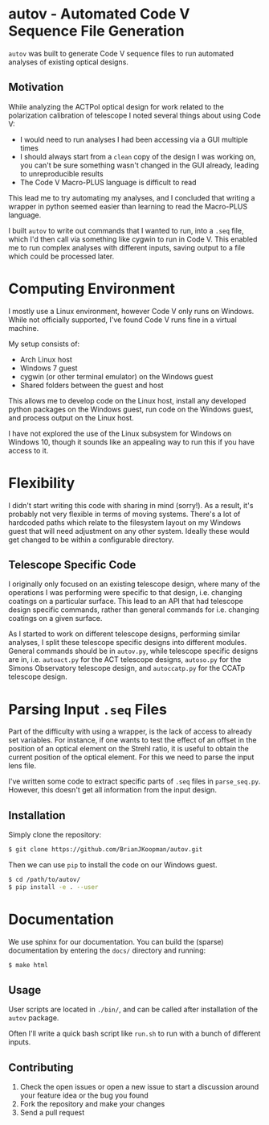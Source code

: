 autov - Automated Code V Sequence File Generation
==================================================

`autov` was built to generate Code V sequence files to run automated analyses
of existing optical designs.

Motivation
----------

While analyzing the ACTPol optical design for work related to the polarization
calibration of telescope I noted several things about using Code V:

* I would need to run analyses I had been accessing via a GUI multiple times
* I should always start from a `clean` copy of the design I was working on, you
  can't be sure something wasn't changed in the GUI already, leading to
  unreproducible results
* The Code V Macro-PLUS language is difficult to read

This lead me to try automating my analyses, and I concluded that writing a
wrapper in python seemed easier than learning to read the Macro-PLUS language.

I built `autov` to write out commands that I wanted to run, into a `.seq` file,
which I'd then call via something like cygwin to run in Code V. This enabled me
to run complex analyses with different inputs, saving output to a file which
could be processed later.

# Computing Environment
I mostly use a Linux environment, however Code V only runs on Windows. While
not officially supported, I've found Code V runs fine in a virtual machine.

My setup consists of:

* Arch Linux host
* Windows 7 guest
* cygwin (or other terminal emulator) on the Windows guest
* Shared folders between the guest and host

This allows me to develop code on the Linux host, install any developed python
packages on the Windows guest, run code on the Windows guest, and process
output on the Linux host.

I have not explored the use of the Linux subsystem for Windows on Windows 10,
though it sounds like an appealing way to run this if you have access to it.

# Flexibility
I didn't start writing this code with sharing in mind (sorry!). As a result,
it's probably not very flexible in terms of moving systems. There's a lot of
hardcoded paths which relate to the filesystem layout on my Windows guest that
will need adjustment on any other system. Ideally these would get changed to be
within a configurable directory.

## Telescope Specific Code
I originally only focused on an existing telescope design, where many of the
operations I was performing were specific to that design, i.e. changing
coatings on a particular surface. This lead to an API that had telescope design
specific commands, rather than general commands for i.e. changing coatings on a
given surface.

As I started to work on different telescope designs, performing similar
analyses, I split these telescope specific designs into different modules.
General commands should be in `autov.py`, while telescope specific designs are
in, i.e. `autoact.py` for the ACT telescope designs, `autoso.py` for the Simons
Observatory telescope design, and `autoccatp.py` for the CCATp telescope
design.

# Parsing Input `.seq` Files
Part of the difficulty with using a wrapper, is the lack of access to already
set variables. For instance, if one wants to test the effect of an offset in
the position of an optical element on the Strehl ratio, it is useful to obtain
the current position of the optical element. For this we need to parse the
input lens file.

I've written some code to extract specific parts of `.seq` files in
`parse_seq.py`. However, this doesn't get all information from the input
design.

Installation
------------

Simply clone the repository:

```bash
$ git clone https://github.com/BrianJKoopman/autov.git
```

Then we can use `pip` to install the code on our Windows guest.

```bash
$ cd /path/to/autov/
$ pip install -e . --user
```

# Documentation
We use sphinx for our documentation. You can build the (sparse) documentation
by entering the `docs/` directory and running:

```bash
$ make html
```

Usage
-----

User scripts are located in `./bin/`, and can be called after installation of
the `autov` package.

Often I'll write a quick bash script like `run.sh` to run with a bunch of
different inputs.


Contributing
------------

1. Check the open issues or open a new issue to start a discussion around
   your feature idea or the bug you found
2. Fork the repository and make your changes
3. Send a pull request
